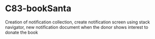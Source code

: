 # C83-bookSanta
Creation of notification collection, create notification screen using stack navigator, new notification document when the donor shows interest to donate the book 
